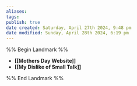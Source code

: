 ```yaml
---
aliases: 
tags: 
publish: true
date created: Saturday, April 27th 2024, 9:48 pm
date modified: Sunday, April 28th 2024, 6:19 pm
---
```


%% Begin Landmark %%
- **[[Mothers Day Website]]**
- **[[My Dislike of Small Talk]]**

%% End Landmark %%